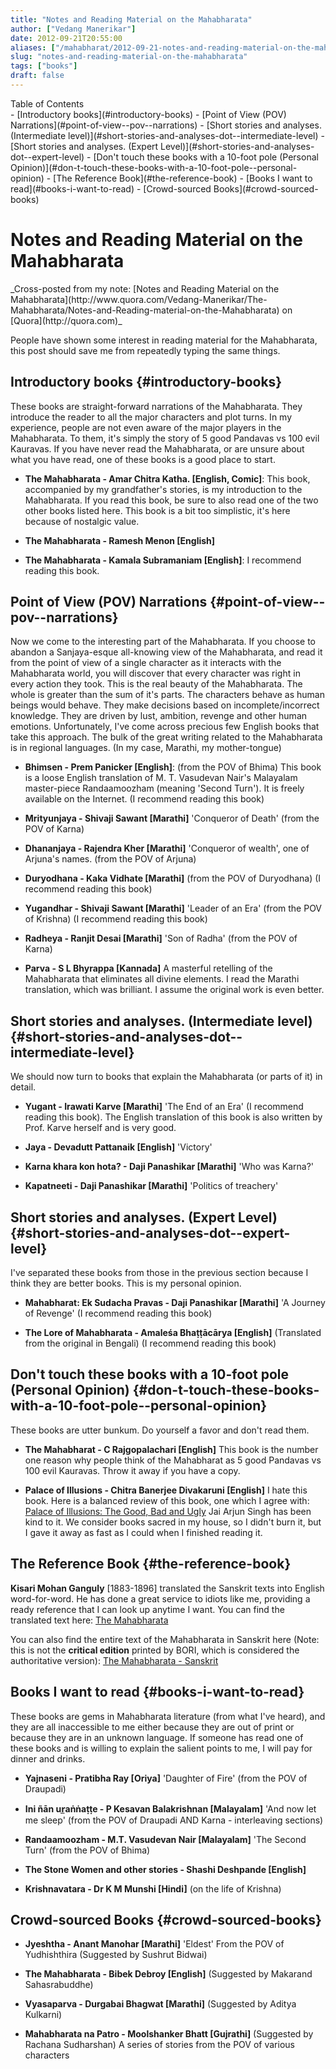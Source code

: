```yaml
---
title: "Notes and Reading Material on the Mahabharata"
author: ["Vedang Manerikar"]
date: 2012-09-21T20:55:00
aliases: ["/mahabharat/2012-09-21-notes-and-reading-material-on-the-mahabharata/"]
slug: "notes-and-reading-material-on-the-mahabharata"
tags: ["books"]
draft: false
---
```


<div class="ox-neuron-main">
<div class="ox-neuron-toc">
<div class="ox-neuron-toc-contents">
<div class="ox-neuron-toc-heading">Table of Contents</div>
<div class="ox-neuron-toc-items">
- [Introductory books](#introductory-books)
- [Point of View (POV) Narrations](#point-of-view--pov--narrations)
- [Short stories and analyses. (Intermediate level)](#short-stories-and-analyses-dot--intermediate-level)
- [Short stories and analyses. (Expert Level)](#short-stories-and-analyses-dot--expert-level)
- [Don't touch these books with a 10-foot pole (Personal Opinion)](#don-t-touch-these-books-with-a-10-foot-pole--personal-opinion)
- [The Reference Book](#the-reference-book)
- [Books I want to read](#books-i-want-to-read)
- [Crowd-sourced Books](#crowd-sourced-books)</div>
</div>
</div>

<div class="ox-neuron-article">
<h1 class="ox-neuron-article-heading">Notes and Reading Material on the Mahabharata</h1>
<div class="ox-neuron-article-contents">
_Cross-posted from my note: [Notes and Reading Material on the Mahabharata](http://www.quora.com/Vedang-Manerikar/The-Mahabharata/Notes-and-Reading-material-on-the-Mahabharata) on [Quora](http://quora.com)_

People have shown some interest in reading material for the Mahabharata, this post should save me from repeatedly typing the same things.

<!--more-->


## Introductory books {#introductory-books}

These books are straight-forward narrations of the Mahabharata. They introduce the reader to all the major characters and plot turns. In my experience, people are not even aware of the major players in the Mahabharata. To them, it's simply the story of 5 good Pandavas vs 100 evil Kauravas. If you have never read the Mahabharata, or are unsure about what you have read, one of these books is a good place to start.

-   **The Mahabharata - Amar Chitra Katha. [English, Comic]**: This book, accompanied by my grandfather's stories, is my introduction to the Mahabharata. If you read this book, be sure to also read one of the two other books listed here. This book is a bit too simplistic, it's here because of nostalgic value.

-   **The Mahabharata - Ramesh Menon [English]**

-   **The Mahabharata - Kamala Subramaniam [English]**: I recommend reading this book.


## Point of View (POV) Narrations {#point-of-view--pov--narrations}

Now we come to the interesting part of the Mahabharata. If you choose to abandon a Sanjaya-esque all-knowing view of the Mahabharata, and read it from the point of view of a single character as it interacts with the Mahabharata world, you will discover that every character was right in every action they took. This is the real beauty of the Mahabharata. The whole is greater than the sum of it's parts. The characters behave as human beings would behave. They make decisions based on incomplete/incorrect knowledge. They are driven by lust, ambition, revenge and other human emotions. Unfortunately, I've come across precious few English books that take this approach. The bulk of the great writing related to the Mahabharata is in regional languages. (In my case, Marathi, my mother-tongue)

-   **Bhimsen - Prem Panicker [English]**: (from the POV of Bhima) This book is a loose English translation of M. T. Vasudevan Nair's Malayalam master-piece Randaamoozham (meaning 'Second Turn'). It is freely available on the Internet. (I recommend reading this book)

-   **Mrityunjaya - Shivaji Sawant [Marathi]** 'Conqueror of Death' (from the POV of Karna)

-   **Dhananjaya - Rajendra Kher [Marathi]** 'Conqueror of wealth', one of Arjuna's names. (from the POV of Arjuna)

-   **Duryodhana - Kaka Vidhate [Marathi]** (from the POV of Duryodhana) (I recommend reading this book)

-   **Yugandhar - Shivaji Sawant [Marathi]** 'Leader of an Era' (from the POV of Krishna) (I recommend reading this book)

-   **Radheya - Ranjit Desai [Marathi]** 'Son of Radha' (from the POV of Karna)

-   **Parva - S L Bhyrappa [Kannada]** A masterful retelling of the Mahabharata that eliminates all divine elements. I read the Marathi translation, which was brilliant. I assume the original work is even better.


## Short stories and analyses. (Intermediate level) {#short-stories-and-analyses-dot--intermediate-level}

We should now turn to books that explain the Mahabharata (or parts of it) in detail.

-   **Yugant - Irawati Karve [Marathi]** 'The End of an Era' (I recommend reading this book). The English translation of this book is also written by Prof. Karve herself and is very good.

-   **Jaya - Devadutt Pattanaik [English]** 'Victory'

-   **Karna khara kon hota? - Daji Panashikar [Marathi]** 'Who was Karna?'

-   **Kapatneeti - Daji Panashikar [Marathi]** 'Politics of treachery'


## Short stories and analyses. (Expert Level) {#short-stories-and-analyses-dot--expert-level}

I've separated these books from those in the previous section because I think they are better books. This is my personal opinion.

-   **Mahabharat: Ek Sudacha Pravas - Daji Panashikar [Marathi]** 'A Journey of Revenge' (I recommend reading this book)

-   **The Lore of Mahabharata - Amaleśa Bhaṭṭācārya [English]** (Translated from the original in Bengali) (I recommend reading this book)


## Don't touch these books with a 10-foot pole (Personal Opinion) {#don-t-touch-these-books-with-a-10-foot-pole--personal-opinion}

These books are utter bunkum. Do yourself a favor and don't read them.

-   **The Mahabharat - C Rajgopalachari [English]** This book is the number one reason why people think of the Mahabharat as 5 good Pandavas vs 100 evil Kauravas. Throw it away if you have a copy.

-   **Palace of Illusions - Chitra Banerjee Divakaruni [English]** I hate this book. Here is a balanced review of this book, one which I agree with: [Palace of Illusions: The Good, Bad and Ugly](http://jaiarjun.blogspot.in/2008/04/palace-of-illusions-good-bad-and.html) Jai Arjun Singh has been kind to it. We consider books sacred in my house, so I didn't burn it, but I gave it away as fast as I could when I finished reading it.


## The Reference Book {#the-reference-book}

**Kisari Mohan Ganguly** [1883-1896] translated the Sanskrit texts into English word-for-word. He has done a great service to idiots like me, providing a ready reference that I can look up anytime I want. You can find the translated text here: [The Mahabharata](http://www.sacred-texts.com/hin/maha/mahatxt.zip)

You can also find the entire text of the Mahabharata in Sanskrit here (Note: this is not the **critical edition** printed by BORI, which is considered the authoritative version): [The Mahabharata - Sanskrit](http://www.sacred-texts.com/hin/mbs/index.htm)


## Books I want to read {#books-i-want-to-read}

These books are gems in Mahabharata literature (from what I've heard), and they are all inaccessible to me either because they are out of print or because they are in an unknown language. If someone has read one of these books and is willing to explain the salient points to me, I will pay for dinner and drinks.

-   **Yajnaseni - Pratibha Ray [Oriya]** 'Daughter of Fire' (from the POV of Draupadi)

-   **Ini ñān ur̲aṅṅaṭṭe - P Kesavan Balakrishnan [Malayalam]** 'And now let me sleep' (from the POV of Draupadi AND Karna - interleaving sections)

-   **Randaamoozham - M.T. Vasudevan Nair [Malayalam]** 'The Second Turn' (from the POV of Bhima)

-   **The Stone Women and other stories - Shashi Deshpande [English]**

-   **Krishnavatara - Dr K M Munshi [Hindi]** (on the life of Krishna)


## Crowd-sourced Books {#crowd-sourced-books}

-   **Jyeshtha - Anant Manohar [Marathi]** 'Eldest' From the POV of Yudhishthira (Suggested by Sushrut Bidwai)

-   **The Mahabharata - Bibek Debroy [English]** (Suggested by Makarand Sahasrabuddhe)

-   **Vyasaparva - Durgabai Bhagwat [Marathi]** (Suggested by Aditya Kulkarni)

-   **Mahabharata na Patro - Moolshanker Bhatt [Gujrathi]** (Suggested by Rachana Sudharshan) A series of stories from the POV of various characters

</div>
</div>
</div>
